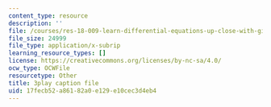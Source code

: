 ```yaml
---
content_type: resource
description: ''
file: /courses/res-18-009-learn-differential-equations-up-close-with-gilbert-strang-and-cleve-moler-fall-2015/17fecb52a86182a0e129e10cec3d4eb4_cDfWtSqGiBY.srt
file_size: 24999
file_type: application/x-subrip
learning_resource_types: []
license: https://creativecommons.org/licenses/by-nc-sa/4.0/
ocw_type: OCWFile
resourcetype: Other
title: 3play caption file
uid: 17fecb52-a861-82a0-e129-e10cec3d4eb4
---
```

